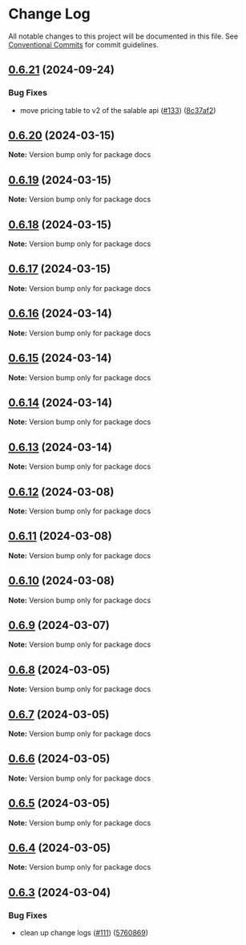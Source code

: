# Change Log

All notable changes to this project will be documented in this file.
See [Conventional Commits](https://conventionalcommits.org) for commit guidelines.

## [0.6.21](https://github.com/Salable/Salable-Web-Components/compare/v0.6.20...v0.6.21) (2024-09-24)


### Bug Fixes

* move pricing table to v2 of the salable api ([#133](https://github.com/Salable/Salable-Web-Components/issues/133)) ([8c37af2](https://github.com/Salable/Salable-Web-Components/commit/8c37af2329ea7cae7a43b4cfedaa09e9dfdb7751))





## [0.6.20](https://github.com/Salable/Salable-Web-Components/compare/v0.6.19...v0.6.20) (2024-03-15)

**Note:** Version bump only for package docs





## [0.6.19](https://github.com/Salable/Salable-Web-Components/compare/v0.6.18...v0.6.19) (2024-03-15)

**Note:** Version bump only for package docs





## [0.6.18](https://github.com/Salable/Salable-Web-Components/compare/v0.6.17...v0.6.18) (2024-03-15)

**Note:** Version bump only for package docs





## [0.6.17](https://github.com/Salable/Salable-Web-Components/compare/v0.6.16...v0.6.17) (2024-03-15)

**Note:** Version bump only for package docs





## [0.6.16](https://github.com/Salable/Salable-Web-Components/compare/v0.6.15...v0.6.16) (2024-03-14)

**Note:** Version bump only for package docs





## [0.6.15](https://github.com/Salable/Salable-Web-Components/compare/v0.6.14...v0.6.15) (2024-03-14)

**Note:** Version bump only for package docs





## [0.6.14](https://github.com/Salable/Salable-Web-Components/compare/v0.6.13...v0.6.14) (2024-03-14)

**Note:** Version bump only for package docs





## [0.6.13](https://github.com/Salable/Salable-Web-Components/compare/v0.6.12...v0.6.13) (2024-03-14)

**Note:** Version bump only for package docs





## [0.6.12](https://github.com/Salable/Salable-Web-Components/compare/v0.6.11...v0.6.12) (2024-03-08)

**Note:** Version bump only for package docs





## [0.6.11](https://github.com/Salable/Salable-Web-Components/compare/v0.6.10...v0.6.11) (2024-03-08)

**Note:** Version bump only for package docs





## [0.6.10](https://github.com/Salable/Salable-Web-Components/compare/v0.6.9...v0.6.10) (2024-03-08)

**Note:** Version bump only for package docs





## [0.6.9](https://github.com/Salable/Salable-Web-Components/compare/v0.6.8...v0.6.9) (2024-03-07)

**Note:** Version bump only for package docs





## [0.6.8](https://github.com/Salable/Salable-Web-Components/compare/v0.6.7...v0.6.8) (2024-03-05)

**Note:** Version bump only for package docs





## [0.6.7](https://github.com/Salable/Salable-Web-Components/compare/v0.6.6...v0.6.7) (2024-03-05)

**Note:** Version bump only for package docs





## [0.6.6](https://github.com/Salable/Salable-Web-Components/compare/v0.6.5...v0.6.6) (2024-03-05)

**Note:** Version bump only for package docs





## [0.6.5](https://github.com/Salable/Salable-Web-Components/compare/v0.6.4...v0.6.5) (2024-03-05)

**Note:** Version bump only for package docs





## [0.6.4](https://github.com/Salable/Salable-Web-Components/compare/v0.6.3...v0.6.4) (2024-03-05)

**Note:** Version bump only for package docs





## [0.6.3](https://github.com/Salable/Salable-Web-Components/compare/v0.6.2...v0.6.3) (2024-03-04)


### Bug Fixes

* clean up change logs ([#111](https://github.com/Salable/Salable-Web-Components/issues/111)) ([5760869](https://github.com/Salable/Salable-Web-Components/commit/5760869cb6d2e5879a3b346dd8e5b5329d797ff6))
